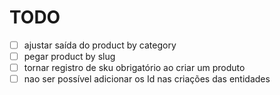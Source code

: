 # TODO

- [ ] ajustar saída do product by category
- [ ] pegar product by slug
- [ ] tornar registro de sku obrigatório ao criar um produto
- [ ] nao ser possível adicionar os Id nas criações das entidades
